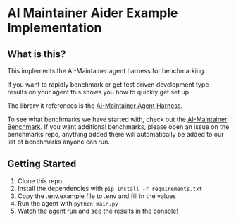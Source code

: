 # AI Maintainer Aider Example Implementation

## What is this?

This implements the AI-Maintainer agent harness for benchmarking.

If you want to rapidly benchmark or get test driven development type results on your agent this shows you how to quickly get set up.

The library it references is the [AI-Maintainer Agent Harness](https://github.com/ai-maintainer-inc/agent_harness).

To see what benchmarks we have started with, check out the [AI-Maintainer Benchmark](https://github.com/ai-maintainer-inc/benchmarks).
If you want additional benchmarks, please open an issue on the benchmarks repo, anything added there will automatically be added to our list of benchmarks anyone can run.

## Getting Started

1. Clone this repo
2. Install the dependencies with `pip install -r requirements.txt`
3. Copy the .env.example file to .env and fill in the values
3. Run the agent with `python main.py`
4. Watch the agent run and see the results in the console!

